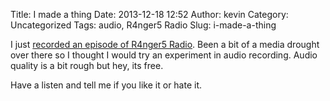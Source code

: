 Title: I made a thing
Date: 2013-12-18 12:52
Author: kevin
Category: Uncategorized
Tags: audio, R4nger5 Radio
Slug: i-made-a-thing

I just [recorded an episode of R4nger5
Radio](http://r4nger5.com/2013/12/18/r4nger5-radio-for-2013-12-18/).
Been a bit of a media drought over there so I thought I would try an
experiment in audio recording. Audio quality is a bit rough but hey, its
free.

Have a listen and tell me if you like it or hate it.

